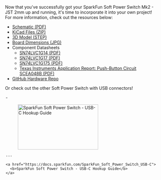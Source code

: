 Now that you've successfully got your SparkFun Soft Power Switch Mk2 - JST 2mm up and running, it's time to incorporate it into your own project! For more information, check out the resources below:

* [Schematic (PDF)](../assets/board_files/Soft_Power_Switch_JST_2mm_Schematic_V10.pdf)
* [KiCad Files (ZIP)](../assets/board_files/Soft_Power_Switch-JST_2mm_V10.zip)
* [3D Model (STEP)](../assets/3d_model/Soft_Power_Switch_JST_2mm_3D_Model.step)
* [Board Dimensions (JPG)](../assets/img/SparkFun_Soft_Power_Switch-JST_2mm_Board_Dimensions.jpg)
* Component Datasheets
    * [SN74LVC1G14 (PDF)](../assets/component_documentation/sn74lvc1g14.pdf)
    * [SN74LVC1G17 (PDF)](../assets/component_documentation/sn74lvc1g17.pdf)
    * [SN74LVC1G175 (PDF)](../assets/component_documentation/sn74lvc1g175.pdf)
    * [Texas Instruments Application Report: Push-Button Circuit SCEA048B (PDF)](../assets/component_documentation/TI_Push_Button_scea048b.pdf)
* [GitHub Hardware Repo](https://github.com/sparkfun/SparkFun_Soft_Power_Switch_Mk2)



Or check out the other Soft Power Switch with USB connectors!

<div class="grid cards" style="width:500px; margin: 0 auto;" markdown>
<!-- ----------WHITE SPACE BETWEEN GRID CARDS---------- -->
-   <a href="https://docs.sparkfun.com/SparkFun_Soft_Power_Switch_USB-C">
      <figure markdown>
        <img src="https://cdn.sparkfun.com/assets/parts/2/8/2/8/0/27081-Soft-Power-Switch-USBC-Feature.jpg"style="width:264px; height:148px; object-fit:contain;" alt="SparkFun Soft Power Switch - USB-C Hookup Guide">
      </figure>
    </a>

    ---

    <a href="https://docs.sparkfun.com/SparkFun_Soft_Power_Switch_USB-C">
      <b>SparkFun Soft Power Switch - USB-C Hookup Guide</b>
    </a>
<!-- ----------WHITE SPACE BETWEEN GRID CARDS---------- -->
</div>
